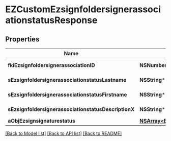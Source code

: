 # EZCustomEzsignfoldersignerassociationstatusResponse

## Properties
Name | Type | Description | Notes
------------ | ------------- | ------------- | -------------
**fkiEzsignfoldersignerassociationID** | **NSNumber*** | The unique ID of the Ezsignfoldersignerassociation | 
**sEzsignfoldersignerassociationstatusLastname** | **NSString*** | The last name of the Ezsignsigner | [optional] 
**sEzsignfoldersignerassociationstatusFirstname** | **NSString*** | The first name of the Ezsignsigner | [optional] 
**sEzsignfoldersignerassociationstatusDescriptionX** | **NSString*** | The description of the Ezsignsigner | [optional] 
**aObjEzsignsignaturestatus** | [**NSArray&lt;EZCustomEzsignsignaturestatusResponse&gt;***](EZCustomEzsignsignaturestatusResponse.md) |  | 

[[Back to Model list]](../README.md#documentation-for-models) [[Back to API list]](../README.md#documentation-for-api-endpoints) [[Back to README]](../README.md)


